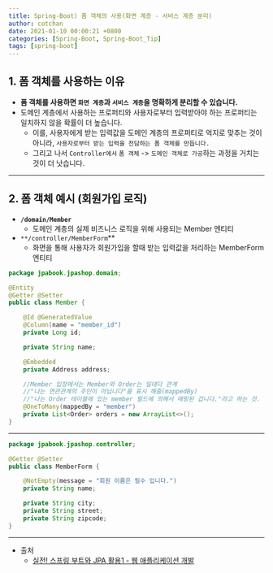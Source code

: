 ```yaml
---
title: Spring-Boot) 폼 객체의 사용(화면 계층 - 서비스 계층 분리)
author: cotchan 
date: 2021-01-10 00:00:21 +0800 
categories: [Spring-Boot, Spring-Boot_Tip]
tags: [spring-boot] 
---
```


## 1. 폼 객체를 사용하는 이유

+ **폼 객체를 사용하면 `화면 계층`과 `서비스 계층`을 명확하게 분리할 수 있습니다.**
+ 도메인 계층에서 사용하는 프로퍼티와 사용자로부터 입력받아야 하는 프로퍼티는 일치하지 않을 확률이 더 높습니다.
  + 이를, 사용자에게 받는 입력값을 도메인 계층의 프로퍼티로 억지로 맞추는 것이 아니라, `사용자로부터 받는 입력을 전담하는 폼 객체를 만듭니다.`
  + 그리고 나서 `Controller에서` `폼 객체` -> `도메인 객체로 가공`하는 과정을 거치는 것이 더 낫습니다. 

---


## 2. 폼 객체 예시 (회원가입 로직)

+ **`/domain/Member`**
  + 도메인 계층의 실제 비즈니스 로직을 위해 사용되는 Member 엔티티
+ `**/controller/MemberForm`**
  + 화면을 통해 사용자가 회원가입을 할때 받는 입력값을 처리하는 MemberForm 엔티티


```java
package jpabook.jpashop.domain;

@Entity
@Getter @Setter
public class Member {

    @Id @GeneratedValue
    @Column(name = "member_id")
    private Long id;

    private String name;

    @Embedded
    private Address address;

    //Member 입장에서는 Member와 Order는 일대다 관계
    //"나는 연관관계의 주인이 아닙니다"를 표시 해줌(mappedBy)
    //"나는 Order 테이블에 있는 member 필드에 의해서 매핑된 겁니다."라고 하는 것. (즉, 읽기 전용 이라는 것)
    @OneToMany(mappedBy = "member")
    private List<Order> orders = new ArrayList<>();
}
```

---

```java
package jpabook.jpashop.controller;

@Getter @Setter
public class MemberForm {

    @NotEmpty(message = "회원 이름은 필수 입니다.")
    private String name;

    private String city;
    private String street;
    private String zipcode;
}
```


---

+ 출처
    + [실전! 스프링 부트와 JPA 활용1 - 웹 애플리케이션 개발](https://www.inflearn.com/course/%EC%8A%A4%ED%94%84%EB%A7%81%EB%B6%80%ED%8A%B8-JPA-%ED%99%9C%EC%9A%A9-1/dashboard)

